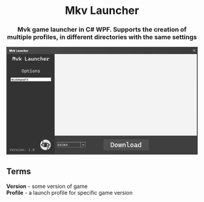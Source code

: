 <div align="center">

# Mkv Launcher
### Mvk game launcher in C# WPF. Supports the creation of multiple profiles, in different directories with the same settings

![](https://github.com/NiTiS-Dev/Mvk.Launcher/blob/singleton/imgs/interface-p1.png?raw=true)

</div>

## Terms
**Version** - some version of game  
**Profile** - a launch profile for specific game version  
